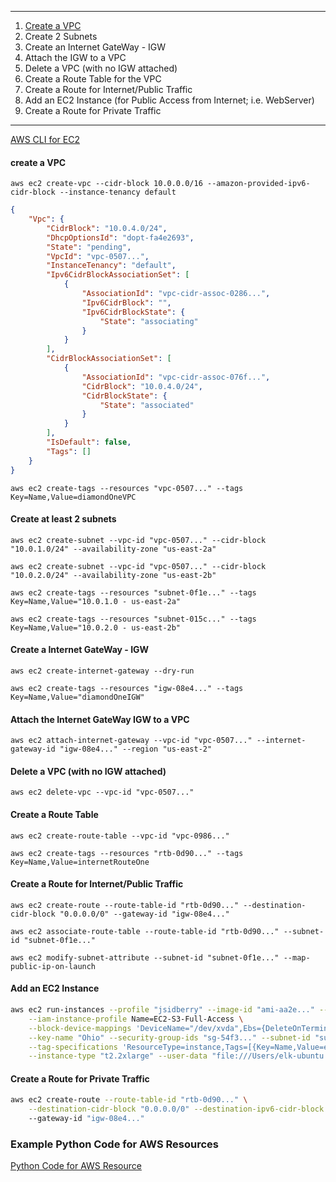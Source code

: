 -------------------------------------------
1. [Create a VPC](https://github.com/jsidberry/general-notes/blob/master/aws.md#create-a-vpc)
2. Create 2 Subnets
3. Create an Internet GateWay - IGW
4. Attach the IGW to a VPC
5. Delete a VPC (with no IGW attached)
6. Create a Route Table for the VPC
7. Create a Route for Internet/Public Traffic
8. Add an EC2 Instance (for Public Access from Internet; i.e. WebServer)
9. Create a Route for Private Traffic
-------------------------------------------

[AWS CLI for EC2](https://docs.aws.amazon.com/cli/latest/reference/ec2/index.html#cli-aws-ec2)


####  create a VPC
`aws ec2 create-vpc --cidr-block 10.0.0.0/16 --amazon-provided-ipv6-cidr-block --instance-tenancy default`
```json
{
    "Vpc": {
        "CidrBlock": "10.0.4.0/24",
        "DhcpOptionsId": "dopt-fa4e2693",
        "State": "pending",
        "VpcId": "vpc-0507...",
        "InstanceTenancy": "default",
        "Ipv6CidrBlockAssociationSet": [
            {
                "AssociationId": "vpc-cidr-assoc-0286...",
                "Ipv6CidrBlock": "",
                "Ipv6CidrBlockState": {
                    "State": "associating"
                }
            }
        ],
        "CidrBlockAssociationSet": [
            {
                "AssociationId": "vpc-cidr-assoc-076f...",
                "CidrBlock": "10.0.4.0/24",
                "CidrBlockState": {
                    "State": "associated"
                }
            }
        ],
        "IsDefault": false,
        "Tags": []
    }
}
```
`aws ec2 create-tags --resources "vpc-0507..." --tags Key=Name,Value=diamondOneVPC`

#### Create at least 2 subnets
`aws ec2 create-subnet --vpc-id "vpc-0507..." --cidr-block "10.0.1.0/24" --availability-zone "us-east-2a"`

`aws ec2 create-subnet --vpc-id "vpc-0507..." --cidr-block "10.0.2.0/24" --availability-zone "us-east-2b"`

`aws ec2 create-tags --resources "subnet-0f1e..." --tags Key=Name,Value="10.0.1.0 - us-east-2a"`

`aws ec2 create-tags --resources "subnet-015c..." --tags Key=Name,Value="10.0.2.0 - us-east-2b"`


#### Create a Internet GateWay - IGW
`aws ec2 create-internet-gateway --dry-run`

`aws ec2 create-tags --resources "igw-08e4..." --tags Key=Name,Value="diamondOneIGW"`


#### Attach the Internet GateWay IGW to a VPC 
`aws ec2 attach-internet-gateway --vpc-id "vpc-0507..." --internet-gateway-id "igw-08e4..." --region "us-east-2"`


#### Delete a VPC (with no IGW attached)
`aws ec2 delete-vpc --vpc-id "vpc-0507..."`


#### Create a Route Table
`aws ec2 create-route-table --vpc-id "vpc-0986..."`

`aws ec2 create-tags --resources "rtb-0d90..." --tags Key=Name,Value=internetRouteOne`

#### Create a Route for Internet/Public Traffic
`aws ec2 create-route --route-table-id "rtb-0d90..." --destination-cidr-block "0.0.0.0/0" --gateway-id "igw-08e4..."`

`aws ec2 associate-route-table --route-table-id "rtb-0d90..." --subnet-id "subnet-0f1e..."`

`aws ec2 modify-subnet-attribute --subnet-id "subnet-0f1e..." --map-public-ip-on-launch`


#### Add an EC2 Instance
```bash
aws ec2 run-instances --profile "jsidberry" --image-id "ami-aa2e..." --count 1 \
	--iam-instance-profile Name=EC2-S3-Full-Access \
	--block-device-mappings 'DeviceName="/dev/xvda",Ebs={DeleteOnTermination=true,VolumeSize=30,VolumeType=gp2}' \
	--key-name "Ohio" --security-group-ids "sg-54f3..." --subnet-id "subnet-b9a3..." \
	--tag-specifications 'ResourceType=instance,Tags=[{Key=Name,Value=elk-ubuntu-1}]' \
	--instance-type "t2.2xlarge" --user-data "file:///Users/elk-ubuntu.sh"
```

#### Create a Route for Private Traffic
```bash
aws ec2 create-route --route-table-id "rtb-0d90..." \
	--destination-cidr-block "0.0.0.0/0" --destination-ipv6-cidr-block "::/0" \ 
	--gateway-id "igw-08e4..."
```

### Example Python Code for AWS Resources
[Python Code for AWS Resource](https://github.com/awsdocs/aws-doc-sdk-examples)
